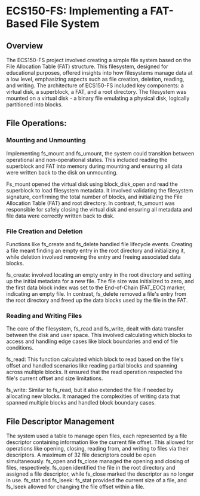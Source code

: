 # ECS150-FS: Implementing a FAT-Based File System

## Overview

The ECS150-FS project involved creating a simple file system based on the File
Allocation Table (FAT) structure. This filesystem, designed for educational 
purposes, offered insights into how filesystems manage data at a low level, 
emphasizing aspects such as file creation, deletion, reading, and writing. The 
architecture of ECS150-FS included key components: a virtual disk, a superblock,
a FAT, and a root directory. The filesystem was mounted on a virtual disk - a 
binary file emulating a physical disk, logically partitioned into blocks.

## File Operations:

### Mounting and Unmounting
Implementing fs_mount and fs_umount, the system could transition between 
operational and non-operational states. This included reading the superblock and
FAT into memory during mounting and ensuring all data were written back to the 
disk on unmounting.

Fs_mount opened the virtual disk using block_disk_open and read the superblock to
load filesystem metadata. It involved validating the filesystem signature, 
confirming the total number of blocks, and initializing the File Allocation Table
(FAT) and root directory. In contrast, fs_umount was responsible for safely 
closing the virtual disk and ensuring all metadata and file data were correctly 
written back to disk.

### File Creation and Deletion
Functions like fs_create and fs_delete handled file lifecycle events. Creating a 
file meant finding an empty entry in the root directory and initializing it, 
while deletion involved removing the entry and freeing associated data blocks.

fs_create: involved locating an empty entry in the root directory and setting up
the initial metadata for a new file. The file size was initialized to zero, and 
the first data block index was set to the End-of-Chain (FAT_EOC) marker, 
indicating an empty file. In contrast, fs_delete removed a file's entry from the
root directory and freed up the data blocks used by the file in the FAT.

### Reading and Writing Files
The core of the filesystem, fs_read and fs_write, dealt with data transfer 
between the disk and user space. This involved calculating which blocks to access
and handling edge cases like block boundaries and end of file conditions.

fs_read: This function calculated which block to read based on the file's offset 
and handled scenarios like reading partial blocks and spanning across multiple 
blocks. It ensured that the read operation respected the file's current offset 
and size limitations.

fs_write: Similar to fs_read, but it also extended the file if needed by 
allocating new blocks. It managed the complexities of writing data that spanned 
multiple blocks and handled block boundary cases.

## File Descriptor Management

The system used a table to manage open files, each represented by a file 
descriptor containing information like the current file offset. This allowed for 
operations like opening, closing, reading from, and writing to files via their 
descriptors. A maximum of 32 file descriptors could be open simultaneously. 
fs_open and fs_close managed the opening and closing of files, respectively. 
fs_open identified the file in the root directory and assigned a file descriptor,
while fs_close marked the descriptor as no longer in use. fs_stat and fs_lseek: 
fs_stat provided the current size of a file, and fs_lseek allowed for changing 
the file offset within a file.
